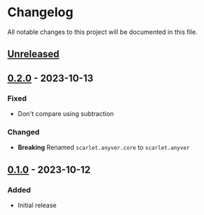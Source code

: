 # Changelog

All notable changes to this project will be documented in this file.

## [Unreleased]

<!-- ### Added -->
<!-- ### Fixed -->
<!-- ### Changed -->
<!-- ### Removed -->

## [0.2.0] - 2023-10-13

### Fixed

- Don't compare using subtraction

### Changed

- **Breaking** Renamed `scarlet.anyver.core` to `scarlet.anyver`

## [0.1.0] - 2023-10-12

### Added

- Initial release

[unreleased]: https://github.com/scarletcomply/anyver/compare/v0.2.0...HEAD
[0.2.0]: https://github.com/scarletcomply/anyver/compare/v0.1.0...v0.2.0
[0.1.0]: https://github.com/scarletcomply/anyver/releases/tag/v0.1.0
